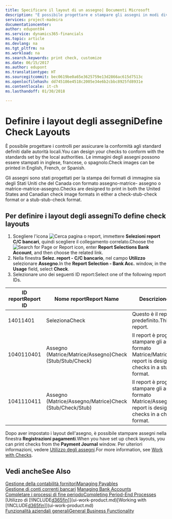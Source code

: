 ```yaml
---
title: Specificare il layout di un assegno| Documenti Microsoft
description: "È possibile progettare e stampare gli assegni in modi diversi per conformità agli standard."
services: project-madeira
documentationcenter: 
author: edupont04
ms.service: dynamics365-financials
ms.topic: article
ms.devlang: na
ms.tgt_pltfrm: na
ms.workload: na
ms.search.keywords: print check, customize
ms.date: 06/15/2017
ms.author: edupont
ms.translationtype: HT
ms.sourcegitcommit: bec0619be0a65e3625759e13d2866ac615d7513c
ms.openlocfilehash: dd745186e4518c2005e34e6b2cbbc8925fd8931e
ms.contentlocale: it-ch
ms.lasthandoff: 01/30/2018

---
```

# <a name="define-check-layouts"></a><span data-ttu-id="2a665-103">Definire i layout degli assegni</span><span class="sxs-lookup"><span data-stu-id="2a665-103">Define Check Layouts</span></span>
<span data-ttu-id="2a665-104">È possibile progettare i controlli per assicurare la conformità agli standard definiti dalle autorità locali.</span><span class="sxs-lookup"><span data-stu-id="2a665-104">You can design your checks to conform with the standards set by the local authorities.</span></span> <span data-ttu-id="2a665-105">Le immagini degli assegni possono essere stampati in inglese, francese, o spagnolo.</span><span class="sxs-lookup"><span data-stu-id="2a665-105">Check images can be printed in English, French, or Spanish.</span></span>

<span data-ttu-id="2a665-106">Gli assegni sono stati progettati per la stampa dei formati di immagine sia degli Stati Uniti che del Canada con formato assegno-matrice- assegno o matrice-matrice-assegno.</span><span class="sxs-lookup"><span data-stu-id="2a665-106">Checks are designed to print in both the United States and Canadian check image formats in either a check-stub-check format or a stub-stub-check format.</span></span>

## <a name="to-define-check-layouts"></a><span data-ttu-id="2a665-107">Per definire i layout degli assegni</span><span class="sxs-lookup"><span data-stu-id="2a665-107">To define check layouts</span></span>
1. <span data-ttu-id="2a665-108">Scegliere l'icona ![Cerca pagina o report](media/ui-search/search_small.png "icona Cerca pagina o report"), immettere **Selezioni report C/C bancari**, quindi scegliere il collegamento correlato.</span><span class="sxs-lookup"><span data-stu-id="2a665-108">Choose the ![Search for Page or Report](media/ui-search/search_small.png "Search for Page or Report icon") icon, enter **Report Selections Bank Account**, and then choose the related link.</span></span>
2. <span data-ttu-id="2a665-109">Nella finestra **Selez. report - C/C bancario**, nel campo **Utilizzo** selezionare **Assegno**.</span><span class="sxs-lookup"><span data-stu-id="2a665-109">In the **Report Selection - Bank Acc.** window, in the **Usage** field, select **Check**.</span></span>
3. <span data-ttu-id="2a665-110">Selezionare uno dei seguenti ID report:</span><span class="sxs-lookup"><span data-stu-id="2a665-110">Select one of the following report IDs.</span></span>

| <span data-ttu-id="2a665-111">ID report</span><span class="sxs-lookup"><span data-stu-id="2a665-111">Report ID</span></span> | <span data-ttu-id="2a665-112">Nome report</span><span class="sxs-lookup"><span data-stu-id="2a665-112">Report Name</span></span> | <span data-ttu-id="2a665-113">Descrizione</span><span class="sxs-lookup"><span data-stu-id="2a665-113">Description</span></span> |
| --- | --- | --- |
| <span data-ttu-id="2a665-114">1401</span><span class="sxs-lookup"><span data-stu-id="2a665-114">1401</span></span> |<span data-ttu-id="2a665-115">Seleziona</span><span class="sxs-lookup"><span data-stu-id="2a665-115">Check</span></span> |<span data-ttu-id="2a665-116">Questo è il report predefinito.</span><span class="sxs-lookup"><span data-stu-id="2a665-116">This is the default report.</span></span> |
| <span data-ttu-id="2a665-117">10401</span><span class="sxs-lookup"><span data-stu-id="2a665-117">10401</span></span> |<span data-ttu-id="2a665-118">Assegno (Matrice/Matrice/Assegno)</span><span class="sxs-lookup"><span data-stu-id="2a665-118">Check (Stub/Stub/Check)</span></span> |<span data-ttu-id="2a665-119">Il report è progettato per stampare gli assegni in formato Matrice/Matrice/Assegno.</span><span class="sxs-lookup"><span data-stu-id="2a665-119">This report is designed to print checks in a stub/stub/check format.</span></span> |
| <span data-ttu-id="2a665-120">10411</span><span class="sxs-lookup"><span data-stu-id="2a665-120">10411</span></span> |<span data-ttu-id="2a665-121">Assegno (Matrice/Assegno/Matrice)</span><span class="sxs-lookup"><span data-stu-id="2a665-121">Check (Stub/Check/Stub)</span></span> |<span data-ttu-id="2a665-122">Il report è progettato per stampare gli assegni in formato Matrice/Assegno/Matrice.</span><span class="sxs-lookup"><span data-stu-id="2a665-122">This report is designed to print checks in a check/stub/check format.</span></span> |

<span data-ttu-id="2a665-123">Dopo aver impostato i layout dell'asegno, è possibile stampare assegni nella finestra **Registrazioni pagamenti**.</span><span class="sxs-lookup"><span data-stu-id="2a665-123">When you have set up check layouts, you can print checks from the **Payment Journal** window.</span></span> <span data-ttu-id="2a665-124">Per ulteriori informazioni, vedere [Utilizzo degli assegni](payables-how-work-checks.md).</span><span class="sxs-lookup"><span data-stu-id="2a665-124">For more information, see [Work with Checks](payables-how-work-checks.md).</span></span>

## <a name="see-also"></a><span data-ttu-id="2a665-125">Vedi anche</span><span class="sxs-lookup"><span data-stu-id="2a665-125">See Also</span></span>
[<span data-ttu-id="2a665-126">Gestione della contabilità fornitori</span><span class="sxs-lookup"><span data-stu-id="2a665-126">Managing Payables</span></span>](payables-manage-payables.md)  
<span data-ttu-id="2a665-127">[Gestione di conti correnti bancari](bank-manage-bank-accounts.md) </span><span class="sxs-lookup"><span data-stu-id="2a665-127">[Managing Bank Accounts](bank-manage-bank-accounts.md) </span></span>  
[<span data-ttu-id="2a665-128">Completare i processi di fine periodo</span><span class="sxs-lookup"><span data-stu-id="2a665-128">Completing Period-End Processes</span></span>](year-how-complete-period-end-processes.md)  
<span data-ttu-id="2a665-129">[Utilizzo di [!INCLUDE[d365fin](includes/d365fin_md.md)]](ui-work-product.md)</span><span class="sxs-lookup"><span data-stu-id="2a665-129">[Working with [!INCLUDE[d365fin](includes/d365fin_md.md)]](ui-work-product.md)</span></span>  
[<span data-ttu-id="2a665-130">Funzionalità aziendali generali</span><span class="sxs-lookup"><span data-stu-id="2a665-130">General Business Functionality</span></span>](ui-across-business-areas.md)

